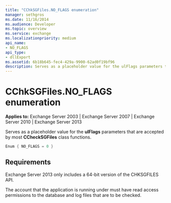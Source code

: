 ```yaml
---
title: "CChkSGFiles.NO_FLAGS enumeration"
manager: sethgros
ms.date: 11/16/2014
ms.audience: Developer
ms.topic: overview
ms.service: exchange
ms.localizationpriority: medium
api_name:
- NO_FLAGS
api_type:
- dllExport
ms.assetid: 6b18b645-fec4-429a-9900-62ad0f19bf96
description: Serves as a placeholder value for the ulFlags parameters that are accepted by most CCheckSGFiles class functions. 
---
```


# CChkSGFiles.NO_FLAGS enumeration

**Applies to:** Exchange Server 2003 | Exchange Server 2007 | Exchange Server 2010 | Exchange Server 2013
  
Serves as a placeholder value for the **ulFlags** parameters that are accepted by most **CCheckSGFiles** class functions. 
  
```cs
Enum { NO_FLAGS = 0 }

```

## Requirements

Exchange Server 2013 only includes a 64-bit version of the CHKSGFILES API.
  
The account that the application is running under must have read access permissions to the database and log files that are to be checked.
  

